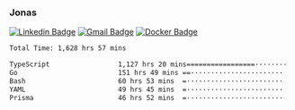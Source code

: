 ### Jonas
[![Linkedin Badge](https://img.shields.io/badge/-Jonas%20Neto-9933F7?style=flat-square&logo=Linkedin&logoColor=white&link=https://www.linkedin.com/in/jonas-nogueira-neto/)](https://www.linkedin.com/in/jonas-nogueira-neto/)
[![Gmail Badge](https://img.shields.io/badge/-nogueiraneto.jonas@gmail.com-9933F7?style=flat-square&logo=Gmail&logoColor=white&link=mailto:nogueiraneto.jonas@gmail.com)](mailto:nogueiraneto.jonas@gmail.com)
[![Docker Badge](https://img.shields.io/badge/-DockerHub-9933F7?style=flat-square&logo=Docker&logoColor=white&link=https://hub.docker.com/u/jonasssneto)](https://hub.docker.com/u/jonasssneto)


<!--START_SECTION:waka-->

```txt
Total Time: 1,628 hrs 57 mins

TypeScript                 1,127 hrs 20 mins=================········   68.39 %
Go                         151 hrs 49 mins ==·······················   09.21 %
Bash                       60 hrs 53 mins  =························   03.69 %
YAML                       49 hrs 45 mins  =························   03.02 %
Prisma                     46 hrs 52 mins  =························   02.84 %
```

<!--END_SECTION:waka-->
###
